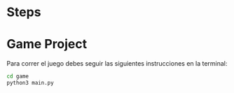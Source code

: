 # Steps 

# Game Project

Para correr el juego debes seguir las siguientes instrucciones en la terminal:

```sh
cd game
python3 main.py
```